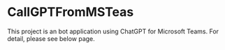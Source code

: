 # CallGPTFromMSTeas
This project is an bot application using ChatGPT for Microsoft Teams.
For detail, please see below page.
